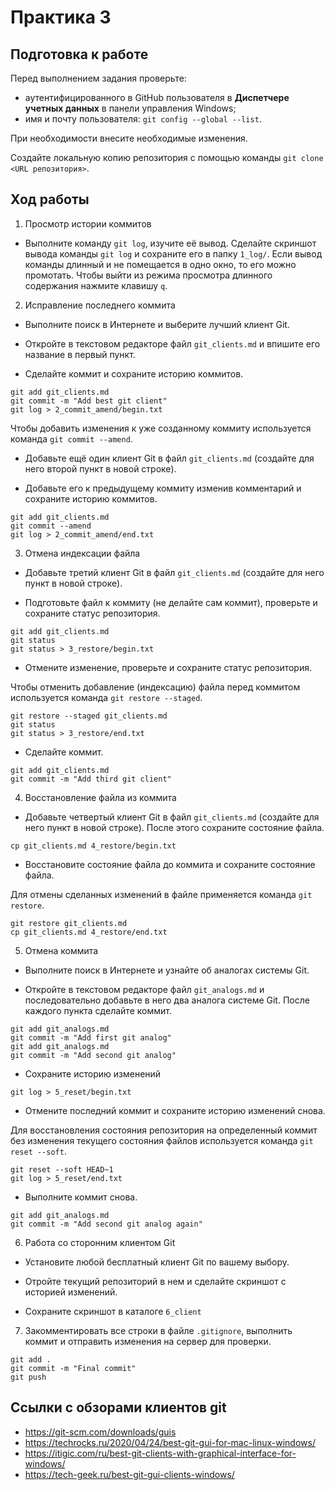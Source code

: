 # Практика 3

## Подготовка к работе

Перед выполнением задания проверьте:

* аутентифицированного в GitHub пользователя в **Диспетчере учетных данных** в панели управления Windows;
* имя и почту пользователя: `git config --global --list`.

При необходимости внесите необходимые изменения.

Создайте локальную копию репозитория с помощью команды `git clone <URL репозитория>`.

## Ход работы

1. Просмотр истории коммитов

* Выполните команду `git log`, изучите её вывод. Сделайте скриншот вывода команды `git log` и сохраните его в папку `1_log/`. Если вывод команды длинный и не помещается в одно окно, то его можно промотать. Чтобы выйти из режима просмотра длинного содержания нажмите клавишу `q`.

2. Исправление последнего коммита

* Выполните поиск в Интернете и выберите лучший клиент Git.

* Откройте в текстовом редакторе файл `git_clients.md` и впишите его название в первый пункт.

* Сделайте коммит и сохраните историю коммитов.

```
git add git_clients.md
git commit -m "Add best git client"
git log > 2_commit_amend/begin.txt
```

Чтобы добавить изменения к уже созданному коммиту используется команда `git commit --amend`.

* Добавьте ещё один клиент Git в файл `git_clients.md` (создайте для него второй пункт в новой строке).

* Добавьте его к предыдущему коммиту изменив комментарий и сохраните историю коммитов.

```
git add git_clients.md
git commit --amend
git log > 2_commit_amend/end.txt
```

3. Отмена индексации файла

* Добавьте третий клиент Git в файл `git_clients.md` (создайте для него пункт в новой строке).

* Подготовьте файл к коммиту (не делайте сам коммит), проверьте и сохраните статус репозитория.

```
git add git_clients.md
git status
git status > 3_restore/begin.txt
```

* Отмените изменение, проверьте и сохраните статус репозитория.

Чтобы отменить добавление (индексацию) файла перед коммитом используется команда `git restore --staged`.

```
git restore --staged git_clients.md
git status
git status > 3_restore/end.txt
```

* Сделайте коммит.

```
git add git_clients.md
git commit -m "Add third git client"
```

4. Восстановление файла из коммита 

* Добавьте четвертый клиент Git в файл `git_clients.md` (создайте для него пункт в новой строке). После этого сохраните состояние файла.

```
cp git_clients.md 4_restore/begin.txt
```

* Восстановите состояние файла до коммита и сохраните состояние файла.

Для отмены сделанных изменений в файле применяется команда `git restore`.

```
git restore git_clients.md
cp git_clients.md 4_restore/end.txt
```

5. Отмена коммита 

* Выполните поиск в Интернете и узнайте об аналогах системы Git.

* Откройте в текстовом редакторе файл `git_analogs.md` и последовательно добавьте в него два аналога системе Git. После каждого пункта сделайте коммит.

```
git add git_analogs.md
git commit -m "Add first git analog"
git add git_analogs.md
git commit -m "Add second git analog"
```

* Сохраните историю изменений

```
git log > 5_reset/begin.txt
```

* Отмените последний коммит и сохраните историю изменений снова.

Для восстановления состояния репозитория на определенный коммит без изменения текущего состояния файлов используется команда `git reset --soft`.

```
git reset --soft HEAD~1
git log > 5_reset/end.txt
```

* Выполните коммит снова.

```
git add git_analogs.md
git commit -m "Add second git analog again"
```

6. Работа со сторонним клиентом Git

* Установите любой бесплатный клиент Git по вашему выбору.

* Отройте текущий репозиторий в нем и сделайте скриншот с историей изменений.

* Сохраните скриншот в каталоге `6_client`

7. Закомментировать все строки в файле `.gitignore`, выполнить коммит и отправить изменения на сервер для проверки.

```
git add .
git commit -m "Final commit"
git push
```

## Ссылки с обзорами клиентов git

* https://git-scm.com/downloads/guis
* https://techrocks.ru/2020/04/24/best-git-gui-for-mac-linux-windows/
* https://itigic.com/ru/best-git-clients-with-graphical-interface-for-windows/
* https://tech-geek.ru/best-git-gui-clients-windows/
